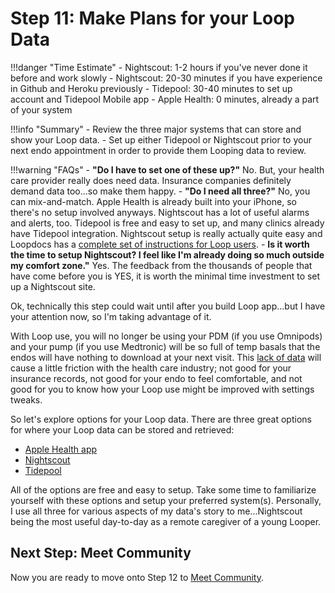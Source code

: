 # Step 11: Make Plans for your Loop Data

!!!danger "Time Estimate"
    - Nightscout: 1-2 hours if you've never done it before and work slowly
    - Nightscout: 20-30 minutes if you have experience in Github and Heroku previously
    - Tidepool: 30-40 minutes to set up account and Tidepool Mobile app
    - Apple Health: 0 minutes, already a part of your system

!!!info "Summary"
    - Review the three major systems that can store and show your Loop data.
    - Set up either Tidepool or Nightscout prior to your next endo appointment in order to provide them Looping data to review.

!!!warning "FAQs"
    - **"Do I have to set one of these up?"** No. But, your health care provider really does need data. Insurance companies definitely demand data too...so make them happy.
    - **"Do I need all three?"** No, you can mix-and-match. Apple Health is already built into your iPhone, so there's no setup involved anyways. Nightscout has a lot of useful alarms and alerts, too. Tidepool is free and easy to set up, and many clinics already have Tidepool integration. Nightscout setup is really actually quite easy and Loopdocs has a [complete set of instructions for Loop users](../nightscout/new_user.md).
    - **Is it worth the time to setup Nightscout? I feel like I'm already doing so much outside my comfort zone."** Yes. The feedback from the thousands of people that have come before you is YES, it is worth the minimal time investment to set up a Nightscout site.

Ok, technically this step could wait until after you build Loop app...but I have your attention now, so I'm taking advantage of it.

With Loop use, you will no longer be using your PDM (if you use Omnipods) and your pump (if you use Medtronic) will be so full of temp basals that the endos will have nothing to download at your next visit. This [lack of data](https://kdisimone.github.io/looptips/data/overview/) will cause a little friction with the health care industry; not good for your insurance records, not good for your endo to feel comfortable, and not good for you to know how your Loop use might be improved with settings tweaks.

So let's explore options for your Loop data. There are three great options for where your Loop data can be stored and retrieved:

* [Apple Health app](https://kdisimone.github.io/looptips/data/health/)
* [Nightscout](https://kdisimone.github.io/looptips/data/nightscout/)
* [Tidepool](https://kdisimone.github.io/looptips/data/tidepool/)

All of the options are free and easy to setup. Take some time to familiarize yourself with these options and setup your preferred system(s). Personally, I use all three for various aspects of my data's story to me...Nightscout being the most useful day-to-day as a remote caregiver of a young Looper.

## Next Step: Meet Community

Now you are ready to move onto Step 12 to [Meet Community](step12.md).
